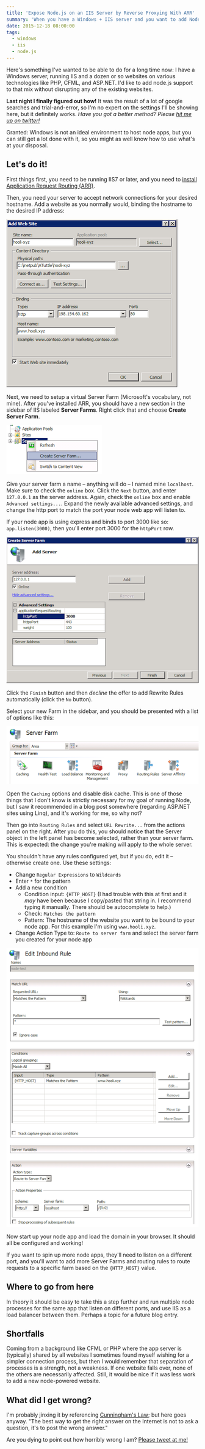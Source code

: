 ```yaml
---
title: 'Expose Node.js on an IIS Server by Reverse Proxying With ARR'
summary: 'When you have a Windows + IIS server and you want to add Node.js support without disrupting the existing IIS websites'
date: 2015-12-18 08:00:00
tags:
  - windows
  - iis
  - node.js
---
```


Here's something I've wanted to be able to do for a long time now: I have a Windows server, running IIS and a dozen or so websites on various technologies like PHP, CFML, and ASP.NET. I'd like to add node.js support to that mix without disrupting any of the existing websites.

**Last night I finally figured out how!** It was the result of a lot of google searches and trial-and-error, so I'm no expert on the settings I'll be showing here, but it definitely works. _Have you got a better method? Please [hit me up on twitter!][twitter]_

Granted: Windows is not an ideal environment to host node apps, but you can still get a lot done with it, so you might as well know how to use what's at your disposal.

## Let's do it!

First things first, you need to be running IIS7 or later, and you need to [install Application Request Routing (ARR)][arr].

Then, you need your server to accept network connections for your desired hostname. Add a website as you normally would, binding the hostname to the desired IP address:

![Configure the website as you normally would](/img/2015/iis-node-website.png)

Next, we need to setup a virtual Server Farm (Microsoft's vocabulary, not mine). After you've installed ARR, you should have a new section in the sidebar of IIS labeled **Server Farms**. Right click that and choose **Create Server Farm**.

![Create a new server farm](/img/2015/iis-node-create-server-farm.png)

Give your server farm a name &ndash; anything will do &ndash; I named mine `localhost`. Make sure to check the `online` box. Click the `Next` button, and enter `127.0.0.1` as the server address. Again, check the `online` box and enable `Advanced settings...`. Expand the newly available advanced settings, and change the http port to match the port your node web app will listen to.

If your node app is using express and binds to port 3000 like so: `app.listen(3000)`, then you'll enter port 3000 for the `httpPort` row.

![Server farm settings](/img/2015/iis-node-farm-settings.png)

Click the `Finish` button and then _decline_ the offer to add Rewrite Rules automatically (click the `No` button).

Select your new Farm in the sidebar, and you should be presented with a list of options like this:

![Server farm tiles](/img/2015/iis-node-farm-tiles.png)

Open the `Caching` options and disable disk cache. This is one of those things that I don't know is strictly necessary for my goal of running Node, but I saw it recommended in a blog post somewhere (regarding ASP.NET sites using Linq), and it's working for me, so why not?

Then go into `Routing Rules` and select `URL Rewrite...` from the actions panel on the right. After you do this, you should notice that the Server object in the left panel has become selected, rather than your server farm. This is expected: the change you're making will apply to the whole server.

You shouldn't have any rules configured yet, but if you do, edit it &ndash; otherwise create one. Use these settings:

- Change `Regular Expressions` to `Wildcards`
- Enter `*` for the pattern
- Add a new condition
  - Condition input: `{HTTP_HOST}` (I had trouble with this at first and it _may_ have been because I copy/pasted that string in. I recommend typing it manually. There should be autocomplete to help.)
  - Check: `Matches the pattern`
  - Pattern: The hostname of the website you want to be bound to your node app. For this example I'm using `www.hooli.xyz`.
- Change Action Type to: `Route to server farm` and select the server farm you created for your node app

![Rewrite settings](/img/2015/iis-node-rewrite-config.png)

Now start up your node app and load the domain in your browser. It should all be configured and working!

If you want to spin up more node apps, they'll need to listen on a different port, and you'll want to add more Server Farms and routing rules to route requests to a specific farm based on the `{HTTP_HOST}` value.

## Where to go from here

In theory it should be easy to take this a step further and run multiple node processes for the same app that listen on different ports, and use IIS as a load balancer between them. Perhaps a topic for a future blog entry.

## Shortfalls

Coming from a background like CFML or PHP where the app server is (typically) shared by all websites I sometimes found myself wishing for a simpler connection process, but then I would remember that separation of processes is a strength, not a weakness. If one website falls over, none of the others are necessarily affected. Still, it would be nice if it was less work to add a new node-powered website.

## What did I get wrong?

I'm probably jinxing it by referencing [Cunningham's Law][cl]; but here goes anyway. "The best way to get the right answer on the Internet is not to ask a question, it's to post the wrong answer."

Are you dying to point out how horribly wrong I am? [Please tweet at me!][twitter]

[twitter]: https://twitter.com/adamtuttle
[arr]: http://www.iis.net/downloads/microsoft/application-request-routing
[cl]: https://meta.wikimedia.org/wiki/Cunningham%27s_Law
